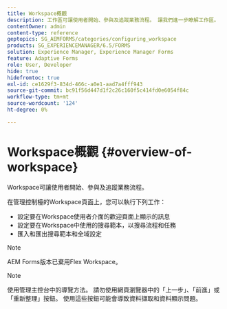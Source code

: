 ```yaml
---
title: Workspace概觀
description: 工作區可讓使用者開始、參與及追蹤業務流程。 讓我們進一步瞭解工作區。
contentOwner: admin
content-type: reference
geptopics: SG_AEMFORMS/categories/configuring_workspace
products: SG_EXPERIENCEMANAGER/6.5/FORMS
solution: Experience Manager, Experience Manager Forms
feature: Adaptive Forms
role: User, Developer
hide: true
hidefromtoc: true
exl-id: ce1629f3-834d-466c-a0e1-aad7a4fff943
source-git-commit: bc91f56d447d1f2c26c160f5c414fd0e6054f84c
workflow-type: tm+mt
source-wordcount: '124'
ht-degree: 0%

---
```


# Workspace概觀 {#overview-of-workspace}

Workspace可讓使用者開始、參與及追蹤業務流程。

在管理控制檯的Workspace頁面上，您可以執行下列工作：

* 設定要在Workspace使用者介面的歡迎頁面上顯示的訊息
* 設定要在Workspace中使用的搜尋範本，以搜尋流程和任務
* 匯入和匯出搜尋範本和全域設定

>[!NOTE]
>
>AEM Forms版本已棄用Flex Workspace。

>[!NOTE]
>
>使用管理主控台中的導覽方法。 請勿使用網頁瀏覽器中的「上一步」、「前進」或「重新整理」按鈕。 使用這些按鈕可能會導致資料擷取和資料顯示問題。
